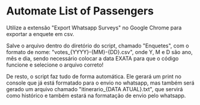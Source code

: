 # Automate List of Passengers

Utilize a extensão "Export Whatsapp Surveys" no Google Chrome para exportar a enquete em csv.

Salve o arquivo dentro do diretório do script, chamado "Enquetes", com o formato de nome: "votes_{YYYY}-{MM}-{DD}.csv", onde Y, M e D são ano, mês e dia, sendo necessário colocar a data EXATA para que o código funcione e selecione o arquivo correto!

De resto, o script faz tudo de forma automática. Ele gerará um print no console que já está formatado para o envio no whatsapp, mas também será gerado um arquivo chamado "itinerario_{DATA ATUAL}.txt", que servirá como histórico e também estará na formatação de envio pelo whatsapp.